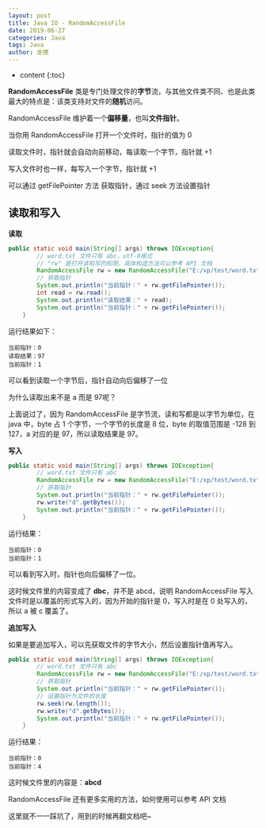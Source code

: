 ```yaml
---
layout: post
title: Java IO - RandomAccessFile
date: 2019-06-27
categories: Java
tags: Java
author: 龙德
---
```


* content
{:toc}

**RandomAccessFile** 类是专门处理文件的**字节**流，与其他文件类不同、也是此类最大的特点是：该类支持对文件的**随机**访问。

RandomAccessFile 维护着一个**偏移量**，也叫**文件指针**。

当你用 RandomAccessFile 打开一个文件时，指针的值为 0

读取文件时，指针就会自动向前移动，每读取一个字节，指针就 +1

写入文件时也一样，每写入一个字节，指针就 +1

可以通过 getFilePointer 方法 获取指针，通过 seek 方法设置指针




## 读取和写入

**读取**

```java
public static void main(String[] args) throws IOException{
        // word.txt 文件只有 abc，utf-8格式
        // "rw" 是打开读和写的权限，具体构造方法可以参考 API 文档
        RandomAccessFile rw = new RandomAccessFile("E:/xp/test/word.txt", "rw");
        // 获取指针
        System.out.println("当前指针：" + rw.getFilePointer());
        int read = rw.read();
        System.out.println("读取结果：" + read);
        System.out.println("当前指针：" + rw.getFilePointer());
    }
```

运行结果如下：

```
当前指针：0
读取结果：97
当前指针：1
```

可以看到读取一个字节后，指针自动向后偏移了一位

为什么读取出来不是 a 而是 97呢？

上面说过了，因为 RandomAccessFile 是字节流，读和写都是以字节为单位，在 java 中，byte 占 1 个字节，一个字节的长度是 8 位，byte 的取值范围是 -128 到 127，a 对应的是 97，所以读取结果是 97。

**写入**

```java
public static void main(String[] args) throws IOException{
        // word.txt 文件只有 abc
        RandomAccessFile rw = new RandomAccessFile("E:/xp/test/word.txt", "rw");
        // 获取指针
        System.out.println("当前指针：" + rw.getFilePointer());
        rw.write("d".getBytes());
        System.out.println("当前指针：" + rw.getFilePointer());
    }
```

运行结果：

```
当前指针：0
当前指针：1
```

可以看到写入时，指针也向后偏移了一位。

这时候文件里的内容变成了 **dbc**，并不是 abcd，说明 RandomAccessFile 写入文件时是以覆盖的形式写入的，因为开始的指针是 0，写入时是在 0 处写入的，所以 a 被 c 覆盖了。

**追加写入**

如果是要追加写入，可以先获取文件的字节大小，然后设置指针值再写入。

```java
public static void main(String[] args) throws IOException{
        // word.txt 文件只有 abc
        RandomAccessFile rw = new RandomAccessFile("E:/xp/test/word.txt", "rw");
        // 获取指针
        System.out.println("当前指针：" + rw.getFilePointer());
        // 设置指针为文件的长度
        rw.seek(rw.length());
        rw.write("d".getBytes());
        System.out.println("当前指针：" + rw.getFilePointer());
    }
```

运行结果：

```
当前指针：0
当前指针：4
```

这时候文件里的内容是：**abcd**

RandomAccessFile 还有更多实用的方法，如何使用可以参考 API 文档

这里就不一一踩坑了，用到的时候再翻文档吧~